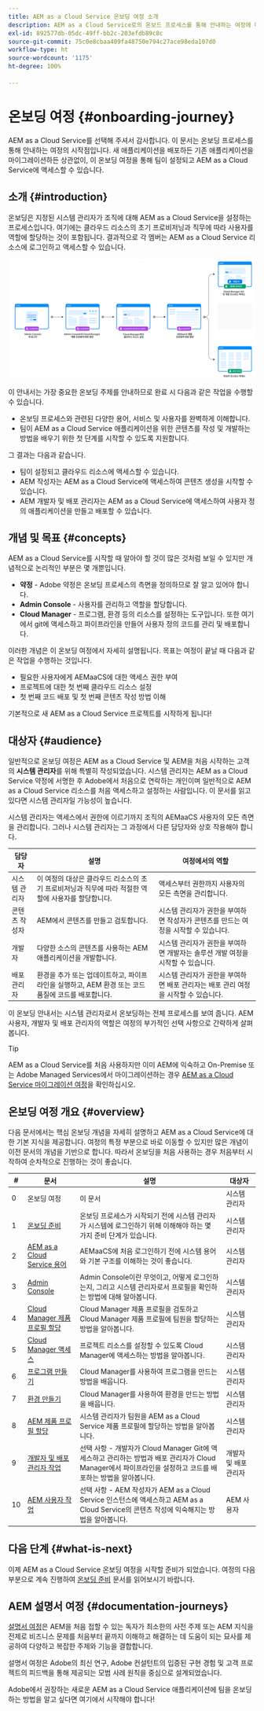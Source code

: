 ```yaml
---
title: AEM as a Cloud Service 온보딩 여정 소개
description: AEM as a Cloud Service로의 온보드 프로세스를 통해 안내하는 여정에 대한 개요를 보려면 여기를 클릭하십시오.
exl-id: 892577db-05dc-49ff-bb2c-203efdb89c8c
source-git-commit: 75c0e8cbaa409fa48750e794c27ace98eda107d0
workflow-type: ht
source-wordcount: '1175'
ht-degree: 100%

---
```



# 온보딩 여정 {#onboarding-journey}

AEM as a Cloud Service를 선택해 주셔서 감사합니다. 이 문서는 온보딩 프로세스를 통해 안내하는 여정의 시작점입니다. 새 애플리케이션을 배포하든 기존 애플리케이션을 마이그레이션하든 상관없이, 이 온보딩 여정을 통해 팀이 설정되고 AEM as a Cloud Service에 액세스할 수 있습니다.

## 소개 {#introduction}

온보딩은 지정된 시스템 관리자가 조직에 대해 AEM as a Cloud Service을 설정하는 프로세스입니다. 여기에는 클라우드 리소스의 초기 프로비저닝과 직무에 따라 사용자를 역할에 할당하는 것이 포함됩니다. 결과적으로 각 멤버는 AEM as a Cloud Service 리소스에 로그인하고 액세스할 수 있습니다.

![온보딩 여정](/help/journey-onboarding/assets/onboarding-journey.png)

이 안내서는 가장 중요한 온보딩 주제를 안내하므로 완료 시 다음과 같은 작업을 수행할 수 있습니다.

* 온보딩 프로세스와 관련된 다양한 용어, 서비스 및 사용자를 완벽하게 이해합니다.
* 팀이 AEM as a Cloud Service 애플리케이션을 위한 콘텐츠를 작성 및 개발하는 방법을 배우기 위한 첫 단계를 시작할 수 있도록 지원합니다.

그 결과는 다음과 같습니다.

* 팀이 설정되고 클라우드 리소스에 액세스할 수 있습니다.
* AEM 작성자는 AEM as a Cloud Service에 액세스하여 콘텐츠 생성을 시작할 수 있습니다.
* AEM 개발자 및 배포 관리자는 AEM as a Cloud Service에 액세스하여 사용자 정의 애플리케이션을 만들고 배포할 수 있습니다.

## 개념 및 목표 {#concepts}

AEM as a Cloud Service를 시작할 때 알아야 할 것이 많은 것처럼 보일 수 있지만 개념적으로 논리적인 부분은 몇 개뿐입니다.

* **약정** - Adobe 약정은 온보딩 프로세스의 측면을 정의하므로 잘 알고 있어야 합니다.
* **Admin Console** - 사용자를 관리하고 역할을 할당합니다.
* **Cloud Manager** - 프로그램, 환경 등의 리소스를 설정하는 도구입니다. 또한 여기에서 git에 액세스하고 파이프라인을 만들어 사용자 정의 코드를 관리 및 배포합니다.

이러한 개념은 이 온보딩 여정에서 자세히 설명됩니다. 목표는 여정이 끝날 때 다음과 같은 작업을 수행하는 것입니다.

* 필요한 사용자에게 AEMaaCS에 대한 액세스 권한 부여
* 프로젝트에 대한 첫 번째 클라우드 리소스 설정
* 첫 번째 코드 배포 및 첫 번째 콘텐츠 작성 방법 이해

기본적으로 새 AEM as a Cloud Service 프로젝트를 시작하게 됩니다!

## 대상자 {#audience}

일반적으로 온보딩 여정은 AEM as a Cloud Service 및 AEM을 처음 시작하는 고객의 **시스템 관리자**&#x200B;를 위해 특별히 작성되었습니다. 시스템 관리자는 AEM as a Cloud Service 약정에 서명한 후 Adobe에서 처음으로 연락하는 개인이며 일반적으로 AEM as a Cloud Service 리소스를 처음 액세스하고 설정하는 사람입니다. 이 문서를 읽고 있다면 시스템 관리자일 가능성이 높습니다.

시스템 관리자는 액세스에서 권한에 이르기까지 조직의 AEMaaCS 사용자의 모든 측면을 관리합니다. 그러나 시스템 관리자는 그 과정에서 다른 담당자와 상호 작용해야 합니다.

| 담당자 | 설명 | 여정에서의 역할 |
|---|---|---|
| 시스템 관리자 | 이 여정의 대상은 클라우드 리소스의 초기 프로비저닝과 직무에 따라 적절한 역할에 사용자를 할당합니다. | 액세스부터 권한까지 사용자의 모든 측면을 관리합니다. |
| 콘텐츠 작성자 | AEM에서 콘텐츠를 만들고 검토합니다. | 시스템 관리자가 권한을 부여하면 작성자가 콘텐츠를 만드는 여정을 시작할 수 있습니다. |
| 개발자 | 다양한 소스의 콘텐츠를 사용하는 AEM 애플리케이션을 개발합니다. | 시스템 관리자가 권한을 부여하면 개발자는 솔루션 개발 여정을 시작할 수 있습니다. |
| 배포 관리자 | 환경을 추가 또는 업데이트하고, 파이프라인을 실행하고, AEM 환경 또는 코드 품질에 코드를 배포합니다. | 시스템 관리자가 권한을 부여하면 배포 관리자는 배포 관리 여정을 시작할 수 있습니다. |

이 온보딩 안내서는 시스템 관리자로서 온보딩하는 전체 프로세스를 보여 줍니다. AEM 사용자, 개발자 및 배포 관리자의 역할은 여정의 부가적인 선택 사항으로 간략하게 살펴봅니다.

>[!TIP]
>
>AEM as a Cloud Service를 처음 사용하지만 이미 AEM에 익숙하고 On-Premise 또는 Adobe Managed Services에서 마이그레이션하는 경우 [AEM as a Cloud Service 마이그레이션 여정](/help/journey-migration/getting-started.md)을 확인하십시오.

## 온보딩 여정 개요 {#overview}

다음 문서에서는 핵심 온보딩 개념을 자세히 설명하고 AEM as a Cloud Service에 대한 기본 지식을 제공합니다. 여정의 특정 부분으로 바로 이동할 수 있지만 많은 개념이 이전 문서의 개념을 기반으로 합니다. 따라서 온보딩을 처음 사용하는 경우 처음부터 시작하여 순차적으로 진행하는 것이 좋습니다.

| # | 문서 | 설명 | 대상자 |
|---|---|---|---|
| 0 | 온보딩 여정 | 이 문서 | 시스템 관리자 |
| 1 | [온보딩 준비](preparation.md) | 온보딩 프로세스가 시작되기 전에 시스템 관리자가 시스템에 로그인하기 위해 이해해야 하는 몇 가지 준비 단계가 있습니다. | 시스템 관리자 |
| 2 | [AEM as a Cloud Service 용어](terminology.md) | AEMaaCS에 처음 로그인하기 전에 시스템 용어와 기본 구조를 이해하는 것이 좋습니다. | 시스템 관리자 |
| 3 | [Admin Console](admin-console.md) | Admin Console이란 무엇이고, 어떻게 로그인하는지, 그리고 시스템 관리자로서 프로필을 확인하는 방법에 대해 알아봅니다. | 시스템 관리자 |
| 4 | [Cloud Manager 제품 프로필 할당](assign-profiles-cloud-manager.md) | Cloud Manager 제품 프로필을 검토하고 Cloud Manager 제품 프로필에 팀원을 할당하는 방법을 알아봅니다. | 시스템 관리자 |
| 5 | [Cloud Manager 액세스](cloud-manager.md) | 프로젝트 리소스를 설정할 수 있도록 Cloud Manager에 액세스하는 방법을 알아봅니다. | 시스템 관리자 |
| 6 | [프로그램 만들기](create-program.md) | Cloud Manager를 사용하여 프로그램을 만드는 방법을 배웁니다. | 시스템 관리자 |
| 7 | [환경 만들기](create-environments.md) | Cloud Manager를 사용하여 환경을 만드는 방법을 배웁니다. | 시스템 관리자 |
| 8 | [AEM 제품 프로필 할당](assign-profiles-aem.md) | 시스템 관리자가 팀원을 AEM as a Cloud Service 제품 프로필에 할당하는 방법을 알아봅니다. | 시스템 관리자 |
| 9 | [개발자 및 배포 관리자 작업](developers.md) | 선택 사항 - 개발자가 Cloud Manager Git에 액세스하고 관리하는 방법과 배포 관리자가 Cloud Manager에서 파이프라인을 설정하고 코드를 배포하는 방법을 알아봅니다. | 개발자 및 배포 관리자 |
| 10 | [AEM 사용자 작업](aem-users.md) | 선택 사항 - AEM 작성자가 AEM as a Cloud Service 인스턴스에 액세스하고 AEM as a Cloud Service의 콘텐츠 작성에 익숙해지는 방법을 알아봅니다. | AEM 사용자 |

## 다음 단계 {#what-is-next}

이제 AEM as a Cloud Service 온보딩 여정을 시작할 준비가 되었습니다. 여정의 다음 부분으로 계속 진행하여 [온보딩 준비](preparation.md) 문서를 읽어보시기 바랍니다.

## AEM 설명서 여정 {#documentation-journeys}

[설명서 여정](/help/journey-documentation/documentation-journeys.md)은 AEM을 처음 접할 수 있는 독자가 최소한의 사전 주제 또는 AEM 지식을 전제로 비즈니스 문제를 처음부터 끝까지 이해하고 해결하는 데 도움이 되는 묘사를 제공하여 다양하고 복잡한 주제와 기능을 결합합니다.

설명서 여정은 Adobe의 최신 연구, Adobe 컨설턴트의 입증된 구현 경험 및 고객 프로젝트의 피드백을 통해 제공되는 모범 사례 원칙을 중심으로 설계되었습니다.

Adobe에서 권장하는 새로운 AEM as a Cloud Service 애플리케이션에 팀을 온보딩하는 방법을 알고 싶다면 여기에서 시작해야 합니다!

